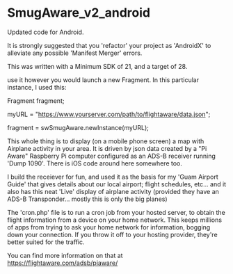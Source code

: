 # SmugAware_v2_android
Updated code for Android.

It is strongly suggested that you 'refactor' your project as 'AndroidX' to alleviate any possible 'Manifest Merger' errors.

This was written with a Minimum SDK of 21, and a target of 28.

use it however you would launch a new Fragment.  In this particular instance, I used this:

Fragment fragment;

myURL = "https://www.yourserver.com/path/to/flightaware/data.json";

fragment = swSmugAware.newInstance(myURL);


This whole thing is to display (on a mobile phone screen) a map with Airplane activity in your area. It is driven by json data created by a "Pi Aware" Raspberry Pi computer configured as an ADS-B receiver running 'Dump 1090'.  There is iOS code around here somewhere too.

I build the receiever for fun, and used it as the basis for my 'Guam Airport Guide' that gives details about our local airport; flight schedules, etc... and it also has this neat 'Live' display of airplane activity (provided they have an ADS-B Transponder... mostly this is only the big planes)

The 'cron.php' file is to run a cron job from your hosted server, to obtain the flight information from a device on your home network. This keeps millions of apps from trying to ask your home network for information, bogging down your connection. If you throw it off to your hosting provider, they're better suited for the traffic. 

You can find more information on that at https://flightaware.com/adsb/piaware/

